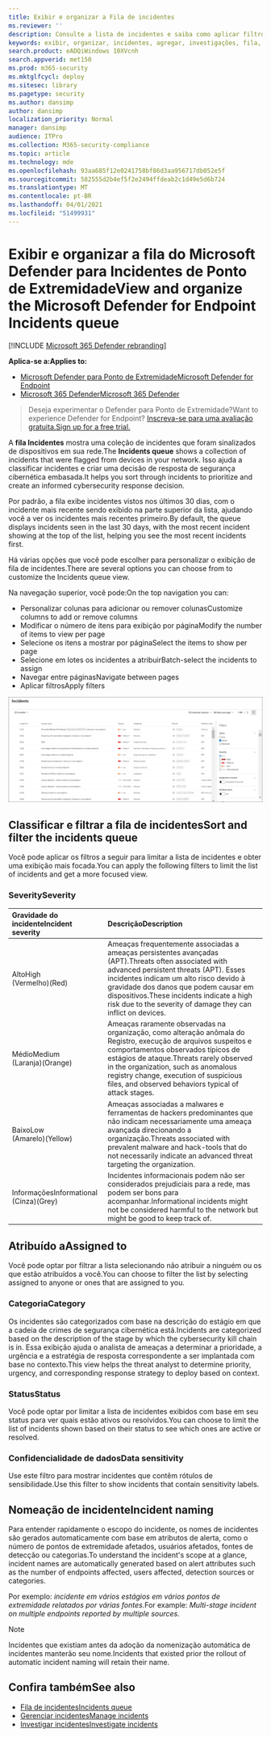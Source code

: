 ```yaml
---
title: Exibir e organizar a Fila de incidentes
ms.reviewer: ''
description: Consulte a lista de incidentes e saiba como aplicar filtros para limitar a lista e obter uma exibição mais focada.
keywords: exibir, organizar, incidentes, agregar, investigações, fila, ttp
search.product: eADQiWindows 10XVcnh
search.appverid: met150
ms.prod: m365-security
ms.mktglfcycl: deploy
ms.sitesec: library
ms.pagetype: security
ms.author: dansimp
author: dansimp
localization_priority: Normal
manager: dansimp
audience: ITPro
ms.collection: M365-security-compliance
ms.topic: article
ms.technology: mde
ms.openlocfilehash: 93aa685f12e0241758bf86d3aa956717db052e5f
ms.sourcegitcommit: 582555d2b4ef5f2e2494ffdeab2c1d49e5d6b724
ms.translationtype: MT
ms.contentlocale: pt-BR
ms.lasthandoff: 04/01/2021
ms.locfileid: "51499931"
---
```

# <a name="view-and-organize-the-microsoft-defender-for-endpoint-incidents-queue"></a><span data-ttu-id="46a8c-104">Exibir e organizar a fila do Microsoft Defender para Incidentes de Ponto de Extremidade</span><span class="sxs-lookup"><span data-stu-id="46a8c-104">View and organize the Microsoft Defender for Endpoint Incidents queue</span></span>

[!INCLUDE [Microsoft 365 Defender rebranding](../../includes/microsoft-defender.md)]

<span data-ttu-id="46a8c-105">**Aplica-se a:**</span><span class="sxs-lookup"><span data-stu-id="46a8c-105">**Applies to:**</span></span>
- [<span data-ttu-id="46a8c-106">Microsoft Defender para Ponto de Extremidade</span><span class="sxs-lookup"><span data-stu-id="46a8c-106">Microsoft Defender for Endpoint</span></span>](https://go.microsoft.com/fwlink/?linkid=2154037)
- [<span data-ttu-id="46a8c-107">Microsoft 365 Defender</span><span class="sxs-lookup"><span data-stu-id="46a8c-107">Microsoft 365 Defender</span></span>](https://go.microsoft.com/fwlink/?linkid=2118804)

> <span data-ttu-id="46a8c-108">Deseja experimentar o Defender para Ponto de Extremidade?</span><span class="sxs-lookup"><span data-stu-id="46a8c-108">Want to experience Defender for Endpoint?</span></span> [<span data-ttu-id="46a8c-109">Inscreva-se para uma avaliação gratuita.</span><span class="sxs-lookup"><span data-stu-id="46a8c-109">Sign up for a free trial.</span></span>](https://www.microsoft.com/microsoft-365/windows/microsoft-defender-atp?ocid=docs-wdatp-pullalerts-abovefoldlink) 

<span data-ttu-id="46a8c-110">A **fila Incidentes** mostra uma coleção de incidentes que foram sinalizados de dispositivos em sua rede.</span><span class="sxs-lookup"><span data-stu-id="46a8c-110">The **Incidents queue** shows a collection of incidents that were flagged from devices in your network.</span></span> <span data-ttu-id="46a8c-111">Isso ajuda a classificar incidentes e criar uma decisão de resposta de segurança cibernética embasada.</span><span class="sxs-lookup"><span data-stu-id="46a8c-111">It helps you sort through incidents to prioritize and create an informed cybersecurity response decision.</span></span>

<span data-ttu-id="46a8c-112">Por padrão, a fila exibe incidentes vistos nos últimos 30 dias, com o incidente mais recente sendo exibido na parte superior da lista, ajudando você a ver os incidentes mais recentes primeiro.</span><span class="sxs-lookup"><span data-stu-id="46a8c-112">By default, the queue displays incidents seen in the last 30 days, with the most recent incident showing at the top of the list, helping you see the most recent incidents first.</span></span>

<span data-ttu-id="46a8c-113">Há várias opções que você pode escolher para personalizar o exibição de fila de incidentes.</span><span class="sxs-lookup"><span data-stu-id="46a8c-113">There are several options you can choose from to customize the Incidents queue view.</span></span> 

<span data-ttu-id="46a8c-114">Na navegação superior, você pode:</span><span class="sxs-lookup"><span data-stu-id="46a8c-114">On the top navigation you can:</span></span>
- <span data-ttu-id="46a8c-115">Personalizar colunas para adicionar ou remover colunas</span><span class="sxs-lookup"><span data-stu-id="46a8c-115">Customize columns to add or remove columns</span></span> 
- <span data-ttu-id="46a8c-116">Modificar o número de itens para exibição por página</span><span class="sxs-lookup"><span data-stu-id="46a8c-116">Modify the number of items to view per page</span></span>
- <span data-ttu-id="46a8c-117">Selecione os itens a mostrar por página</span><span class="sxs-lookup"><span data-stu-id="46a8c-117">Select the items to show per page</span></span>
- <span data-ttu-id="46a8c-118">Selecione em lotes os incidentes a atribuir</span><span class="sxs-lookup"><span data-stu-id="46a8c-118">Batch-select the incidents to assign</span></span> 
- <span data-ttu-id="46a8c-119">Navegar entre páginas</span><span class="sxs-lookup"><span data-stu-id="46a8c-119">Navigate between pages</span></span>
- <span data-ttu-id="46a8c-120">Aplicar filtros</span><span class="sxs-lookup"><span data-stu-id="46a8c-120">Apply filters</span></span>

![Imagem da fila de incidentes](images/atp-incident-queue.png)

## <a name="sort-and-filter-the-incidents-queue"></a><span data-ttu-id="46a8c-122">Classificar e filtrar a fila de incidentes</span><span class="sxs-lookup"><span data-stu-id="46a8c-122">Sort and filter the incidents queue</span></span>
<span data-ttu-id="46a8c-123">Você pode aplicar os filtros a seguir para limitar a lista de incidentes e obter uma exibição mais focada.</span><span class="sxs-lookup"><span data-stu-id="46a8c-123">You can apply the following filters to limit the list of incidents and get a more focused view.</span></span>

### <a name="severity"></a><span data-ttu-id="46a8c-124">Severity</span><span class="sxs-lookup"><span data-stu-id="46a8c-124">Severity</span></span>

<span data-ttu-id="46a8c-125">Gravidade do incidente</span><span class="sxs-lookup"><span data-stu-id="46a8c-125">Incident severity</span></span> | <span data-ttu-id="46a8c-126">Descrição</span><span class="sxs-lookup"><span data-stu-id="46a8c-126">Description</span></span>
:---|:---
<span data-ttu-id="46a8c-127">Alto</span><span class="sxs-lookup"><span data-stu-id="46a8c-127">High</span></span> </br><span data-ttu-id="46a8c-128">(Vermelho)</span><span class="sxs-lookup"><span data-stu-id="46a8c-128">(Red)</span></span> | <span data-ttu-id="46a8c-129">Ameaças frequentemente associadas a ameaças persistentes avançadas (APT).</span><span class="sxs-lookup"><span data-stu-id="46a8c-129">Threats often associated with advanced persistent threats (APT).</span></span> <span data-ttu-id="46a8c-130">Esses incidentes indicam um alto risco devido à gravidade dos danos que podem causar em dispositivos.</span><span class="sxs-lookup"><span data-stu-id="46a8c-130">These incidents indicate a high risk due to the severity of damage they can inflict on devices.</span></span>
<span data-ttu-id="46a8c-131">Médio</span><span class="sxs-lookup"><span data-stu-id="46a8c-131">Medium</span></span> </br><span data-ttu-id="46a8c-132">(Laranja)</span><span class="sxs-lookup"><span data-stu-id="46a8c-132">(Orange)</span></span> | <span data-ttu-id="46a8c-133">Ameaças raramente observadas na organização, como alteração anômala do Registro, execução de arquivos suspeitos e comportamentos observados típicos de estágios de ataque.</span><span class="sxs-lookup"><span data-stu-id="46a8c-133">Threats rarely observed in the organization, such as anomalous registry change, execution of suspicious files, and observed behaviors typical of attack stages.</span></span>
<span data-ttu-id="46a8c-134">Baixo</span><span class="sxs-lookup"><span data-stu-id="46a8c-134">Low</span></span> </br><span data-ttu-id="46a8c-135">(Amarelo)</span><span class="sxs-lookup"><span data-stu-id="46a8c-135">(Yellow)</span></span> | <span data-ttu-id="46a8c-136">Ameaças associadas a malwares e ferramentas de hackers predominantes que não indicam necessariamente uma ameaça avançada direcionando a organização.</span><span class="sxs-lookup"><span data-stu-id="46a8c-136">Threats associated with prevalent malware and hack-tools that do not necessarily indicate an advanced threat targeting the organization.</span></span>
<span data-ttu-id="46a8c-137">Informações</span><span class="sxs-lookup"><span data-stu-id="46a8c-137">Informational</span></span> </br><span data-ttu-id="46a8c-138">(Cinza)</span><span class="sxs-lookup"><span data-stu-id="46a8c-138">(Grey)</span></span> | <span data-ttu-id="46a8c-139">Incidentes informacionais podem não ser considerados prejudiciais para a rede, mas podem ser bons para acompanhar.</span><span class="sxs-lookup"><span data-stu-id="46a8c-139">Informational incidents might not be considered harmful to the network but might be good to keep track of.</span></span>

## <a name="assigned-to"></a><span data-ttu-id="46a8c-140">Atribuído a</span><span class="sxs-lookup"><span data-stu-id="46a8c-140">Assigned to</span></span>
<span data-ttu-id="46a8c-141">Você pode optar por filtrar a lista selecionando não atribuir a ninguém ou os que estão atribuídos a você.</span><span class="sxs-lookup"><span data-stu-id="46a8c-141">You can choose to filter the list by selecting assigned to anyone or ones that are assigned to you.</span></span>

### <a name="category"></a><span data-ttu-id="46a8c-142">Categoria</span><span class="sxs-lookup"><span data-stu-id="46a8c-142">Category</span></span>
<span data-ttu-id="46a8c-143">Os incidentes são categorizados com base na descrição do estágio em que a cadeia de crimes de segurança cibernética está.</span><span class="sxs-lookup"><span data-stu-id="46a8c-143">Incidents are categorized based on the description of the stage by which the cybersecurity kill chain is in.</span></span> <span data-ttu-id="46a8c-144">Essa exibição ajuda o analista de ameaças a determinar a prioridade, a urgência e a estratégia de resposta correspondente a ser implantada com base no contexto.</span><span class="sxs-lookup"><span data-stu-id="46a8c-144">This view helps the threat analyst to determine priority, urgency, and corresponding response strategy to deploy based on context.</span></span>

### <a name="status"></a><span data-ttu-id="46a8c-145">Status</span><span class="sxs-lookup"><span data-stu-id="46a8c-145">Status</span></span>
<span data-ttu-id="46a8c-146">Você pode optar por limitar a lista de incidentes exibidos com base em seu status para ver quais estão ativos ou resolvidos.</span><span class="sxs-lookup"><span data-stu-id="46a8c-146">You can choose to limit the list of incidents shown based on their status to see which ones are active or resolved.</span></span>

### <a name="data-sensitivity"></a><span data-ttu-id="46a8c-147">Confidencialidade de dados</span><span class="sxs-lookup"><span data-stu-id="46a8c-147">Data sensitivity</span></span>
<span data-ttu-id="46a8c-148">Use este filtro para mostrar incidentes que contêm rótulos de sensibilidade.</span><span class="sxs-lookup"><span data-stu-id="46a8c-148">Use this filter to show incidents that contain sensitivity labels.</span></span>

## <a name="incident-naming"></a><span data-ttu-id="46a8c-149">Nomeação de incidente</span><span class="sxs-lookup"><span data-stu-id="46a8c-149">Incident naming</span></span>

<span data-ttu-id="46a8c-150">Para entender rapidamente o escopo do incidente, os nomes de incidentes são gerados automaticamente com base em atributos de alerta, como o número de pontos de extremidade afetados, usuários afetados, fontes de detecção ou categorias.</span><span class="sxs-lookup"><span data-stu-id="46a8c-150">To understand the incident's scope at a glance, incident names are automatically generated based on alert attributes such as the number of endpoints affected, users affected, detection sources or categories.</span></span>

<span data-ttu-id="46a8c-151">Por exemplo: *incidente em vários estágios em vários pontos de extremidade relatados por várias fontes.*</span><span class="sxs-lookup"><span data-stu-id="46a8c-151">For example: *Multi-stage incident on multiple endpoints reported by multiple sources.*</span></span>

> [!NOTE]
> <span data-ttu-id="46a8c-152">Incidentes que existiam antes da adoção da nomenização automática de incidentes manterão seu nome.</span><span class="sxs-lookup"><span data-stu-id="46a8c-152">Incidents that existed prior the rollout of automatic incident naming will retain their name.</span></span>


## <a name="see-also"></a><span data-ttu-id="46a8c-153">Confira também</span><span class="sxs-lookup"><span data-stu-id="46a8c-153">See also</span></span>
- [<span data-ttu-id="46a8c-154">Fila de incidentes</span><span class="sxs-lookup"><span data-stu-id="46a8c-154">Incidents queue</span></span>](https://docs.microsoft.com/microsoft-365/security/defender-endpoint/view-incidents-queue)
- [<span data-ttu-id="46a8c-155">Gerenciar incidentes</span><span class="sxs-lookup"><span data-stu-id="46a8c-155">Manage incidents</span></span>](manage-incidents.md)
- [<span data-ttu-id="46a8c-156">Investigar incidentes</span><span class="sxs-lookup"><span data-stu-id="46a8c-156">Investigate incidents</span></span>](investigate-incidents.md)

